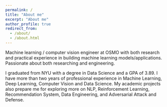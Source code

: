 ```yaml
---
permalink: /
title: "About me"
excerpt: "About me"
author_profile: true
redirect_from: 
  - /about/
  - /about.html
---
```

Machine learning / computer vision engineer at OSMO with both research and practical experience in building machine learning models/applications. Passionate about both researching and engineering.

I graduated from NYU with a degree in Data Science and a GPA of 3.89. I have more than two years of professional experience in Machine Learning, Deep Learning, Computer Vision and Data Science. My academic projects also prepare me for exploring more on NLP, Reinforcement Learning, Recommendation System, Data Engineering, and Adversarial Attack and Defense.



<!---
My research interests include Machine Learning, Computer Vision, Adversarial Deep Learning and Reinforcement Learning.

I am a graduate student in the GRAIL lab of the Computer Science and Engineering Department at the University of Washington, working with Prof. Steven Seitz and Prof. Jason Lawrence. My research interests include virtual/augmented reality, computer vision and graphics. My focus now is more in virtual/augmented reality which combines vision and graphics in an interested way while I did research on stereo matching in BCMI lab at Shanghai Jiao Tong University with advisor Prof. Hongtao Lu and on deep learning in National Univerity of Singapore with advisor Prof. Shuicheng Yan as an undergrad.
I am a PhD student of in the Institute for Theoretical Computer Science in the Technical University of Graz in Austria. Under the supervision of Professor Wolfgang Maass, I investigate theoretical models and simulation of neural networks to reveal principles of brain computation. As a curious person I am always eager to discover about the wonders of Nature and human societies, and I am grateful to learn about it with the best experts through collaborative research research. On the long term, I hope that my research will contribute to clinical progress and the development of machine intelligence that respect human morals.

Before starting my PhD, I graduated from a competitve double-master of Applied Mathematics and Machine Learning (at ENSTA Paristech and ENS Paris-Saclay). In this context I completed various lab rotations, one of which was driven by my passion for music, and it got me to study Psychoacoustics and Neuroscience. Ever since, I questioned myself about the neural mechanisms behind thoughts and perceptions.
[CV](http://yueqiusun.github.io/files/Yueqiu%20Sun%20CV.pdf)

-->
